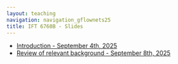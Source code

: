 ```yaml
---
layout: teaching
navigation: navigation_gflownets25
title: IFT 6760B - Slides
---
```


- [Introduction - September 4th, 2025](introduction-20250904)
- [Review of relevant background - September 8th, 2025](review-20250908)
